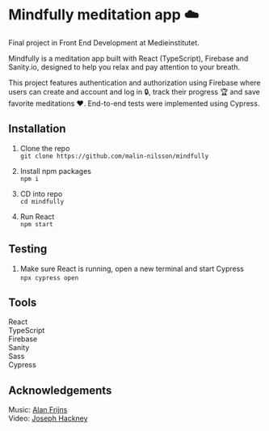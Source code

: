 # Mindfully meditation app ☁️
Final project in Front End Development at Medieinstitutet.

Mindfully is a meditation app built with React (TypeScript), Firebase and Sanity.io, designed to help you relax and pay attention to your breath.

This project features authentication and authorization using Firebase where users can create and account and log in 🔒, track their progress 🏆 and save favorite meditations ❤️. End-to-end tests were implemented using Cypress.

## Installation
1. Clone the repo\
`git clone https://github.com/malin-nilsson/mindfully`

2. Install npm packages\
`npm i`

3. CD into repo\
`cd mindfully`

5. Run React \
`npm start`

## Testing
1. Make sure React is running, open a new terminal and start Cypress\
`npx cypress open`

## Tools
React\
TypeScript\
Firebase\
Sanity\
Sass\
Cypress

## Acknowledgements
Music: [Alan Frijns](https://pixabay.com/users/alanfrijns-16705522/?tab=audio)\
Video: [Joseph Hackney](https://pixabay.com/users/josephphackney-15024843/?tab=videos)
